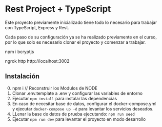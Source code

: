 # Rest Project + TypeScript

Este proyecto previamente inicializado tiene todo lo necesario para trabajar con TypeScript, Express y Rest.

Cada paso de su configuración ya se ha realizado previamente en el curso, por lo que solo es necesario clonar el proyecto y comenzar a trabajar.

npm i bcryptjs

ngrok http http://localhost:3002


## Instalación
0. npm i // Reconstruir los Modulos de NODE
1. Clonar .env.template a .env y configurar las variables de entorno
2. Ejecutar `npm install` para instalar las dependencias
3. En caso de necesitar base de datos, configurar el docker-compose.yml y ejecutar `docker-compose up -d` para levantar los servicios deseados.
4. LLenar la base de datos de prueba ejecutando: `npm run seed`
5. Ejecutar `npm run dev` para levantar el proyecto en modo desarrollo


